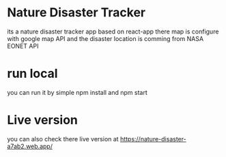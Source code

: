 # Nature Disaster Tracker

its a nature disaster tracker app based on react-app
there map is configure with google map API
and the disaster location is comming from NASA EONET API


# run local

you can run it by simple npm install and npm start

# Live version

you can also check there live version at https://nature-disaster-a7ab2.web.app/
